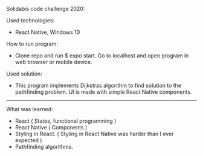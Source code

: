Solidabis code challenge 2020:

Used technologies:
  - React Native, Windows 10
  
How to run program:
  - Clone repo and run $ expo start. Go to localhost and open program in web browser or mobile device.
  
Used solution:
  - This program implements Dijkstras algorithm to find solution to the pathfinding problem. UI is made with simple React Native components.

_______________________________________________________________________

What was learned:
  - React ( States, functional programming )
  - React Native ( Components )
  - Styling in React. ( Styling in React Native was harder than I ever expected ) 
  - Pathfinding algorithms.
 

 
 
